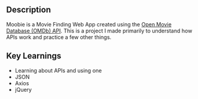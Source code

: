 ## Description
Moobie is a Movie Finding Web App created using the [Open Movie Database (OMDb) API](http://www.omdbapi.com/). This is a project I made primarily to understand how APIs work and practice a few other things.

## Key Learnings
* Learning about APIs and using one 
* JSON
* Axios
* jQuery
